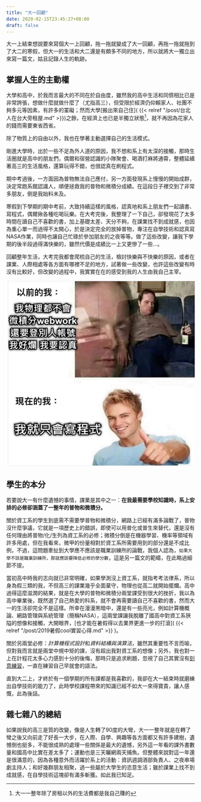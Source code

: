 ```yaml
---
title: "大一回顧"
date: 2020-02-15T23:45:27+08:00
draft: false
---
```


大一上結束想說要來寫個大一上回顧，拖一拖就變成了大一回顧，再拖一拖就拖到了大二的寒假，但大一的生活和大二還是有頗多不同的地方，所以就將大一獨立出來寫一篇文，姑且記錄人生的軌跡。

## 掌握人生的主動權
大學和高中，於我而言最大的不同在於自由度，雖然我的高中生活和同儕相比已是非常誇張，想做什麼就做什麼了（尤指高三），但受限於經濟仍仰賴家人、社團不夠多元等因素，有許多的罣礙；然而大學[搬出來自己住]( {{< relref "/post/台北人在台大旁租屋.md" >}})之餘，在經濟上也已是半獨立狀態[^1]，就不再因為花家人的錢而需要東省西省。

除了物質上的自由以外，我也在學著主動選擇自己的生活模式。

剛進大學時，出於一些不足為外人道的原因，我不想和系上有太深的接觸，那時生活圈就是高中的朋友們，偶爾和宿營認識的小隊聚會、喝酒打麻將通霄，整體延續著高三的生活風格，還算玩得不錯，也很認真在刷程式。

期中考過後，一方面因為普物無法自己應付，另一方面發現系上慢慢的開始成群，決定常跑系館認識人，順便拯救我的普物和微積分成績。在這段日子裡交到了非常多朋友，倒是我始料未及。

寒假到下學期的期中考前，大致持續這樣的風格，認真地和系上朋友們一起讀書、寫程式，偶爾揪各種吃喝玩樂。在大考完後，我整理了一下自己，卻發現花了太多時間在讀自己不喜歡的書，加上基礎太差、天分不夠，在課業找不到成就感，也因為重心單一而過得不太開心，於是決定完全的放掉普物，專注在自學技術和認真寫NASA作業，同時也讓自己忙碌於參加朋友的之夜等等。做了這些改變，讓我下學期的後半段過得滿快樂的，雖然代價是成績比一上又更慘了一些...。

回顧整年生活，大考完我都會爬梳自己的生活，檢討快樂與不快樂的原因，或者在課業、人際相處等各方面有哪裡不足的地方，試著做一些改變，也許這些改變有時沒有比較好，但改變的過程中，我實實在在的感受到我的人生由我自己主宰。

![](/static/img/FIhojc0.png#center)



[^1]:大一一整年除了房租以外的生活費都是我自己賺的

## 學生的本分
若要說大一有什麼遺憾的事情，課業是其中之一：**在我最需要學校知識時，系上安排的必修卻涵蓋了一整年的普物和微積分。**

關於資工系的學生到底需不需要學普物和微積分，網路上已經有滿多論戰了，普物沒什麼爭議，它就是一項歷史上的錯誤，即使可以用普化或普生來替代，還是沒有任何理由將普物/化/生列為資工系的必修；微積分倒是在機器學習、機率等領域有許多用處，但在我看來，微甲的份量相對於資工系所需要用到的部分還是不成比例，不過，這問題牽扯到大學應不應該是職業訓練所的論戰，我個人認為，```如果大學不該是職業訓練所，那就應該要降低必修的學分數```，這是另一篇文的範疇，在此略過細節不提。

當初高中時我的志向就已非常明確，如果學測沒上資工系，就指考考法律系，所以身為假三類的我，不但高三的課業幾乎全面棄守，物理也從高二就開始擺爛。高中過得這麼滋潤的結果，就是在大學的普物和微積分兩堂課受到很大的挫折，我以為高中畢業後，既然選了自己熱愛的科系，就不會再需要讀自己不喜歡的書，然而大一的生活卻完全不是這樣。所幸在漫漫黑暗中，還是有一些亮光，例如計算機概論、網路管理與系統管理（簡稱NASA），這兩堂課讓我脫離了國高中對資工系狹隘的想像和接觸，大開眼界，[也才能在暑假得以去業界更進一步的打滾]( {{< relref "/post/2019暑假cool實習心得.md" >}} )。

關於另兩堂必修：*計算機程式設計*和*資料結構與演算法*，雖然其重要性不言而喻，但對我而言就是兩堂中規中矩的課，沒有超出我對資工系的想像；另外，我也對一上在計程花太多心力感到十分的後悔，那時只是追求刷題，忽視了自己其實沒有[刻意練習](https://www.books.com.tw/products/0010752714)，一直在練習自己早就會的語法。

直到大二上，才終於有一個學期的所有課都是我喜歡的，我卻在大一結束時就磨練出自學技術的能力了，此時學校課程帶來的知識已經不如大一來得寶貴，讓人感慨，此為後話。

## 雜七雜八的總結
如果說我的高三是質的改變，像是人生轉了90度的大彎，大一一整年就是在轉了彎之後又向前走了好長一大步，在人際、自學、興趣等各方面都又有許多建樹，遺憾倒也挺多，不能很成熟的處理一些關係是最大的遺憾，另外這一年看的課外書數量和國高中比實在差太多了；運動也是三天曬網兩天捕魚。但整體來說對這一年還是很滿意的，因為各種意外而活躍於系上的活動：資訊週調酒部負責人、之夜串場劇主持人；和好幾群朋友相聚，過一些屬於大學生的恣意生活；雖於課業上找不到成就感，在自學技術這塊卻有滿多斬獲。如此我已知足。
